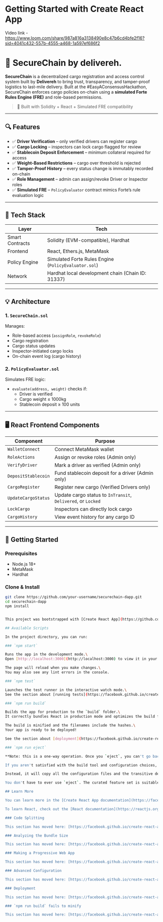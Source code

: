 # Getting Started with Create React App
Video link - https://www.loom.com/share/987a816a3138490e8c47b6cd4bfe2f16?sid=4041c432-557b-4555-a468-1a597ef686f2
# 🚛 SecureChain by delivereh.

**SecureChain** is a decentralized cargo registration and access control system built by **Delivereh** to bring trust, transparency, and tamper-proof logistics to last-mile delivery. Built at the #EasyAConsensusHackathon, SecureChain enforces cargo policies on-chain using a **simulated Forte Rules Engine (FRE)** and role-based permissions.

> 🔐 Built with Solidity + React + Simulated FRE compatibility

---

## 🔍 Features

- ✅ **Driver Verification** – only verified drivers can register cargo
- ✅ **Cargo Locking** – inspectors can lock cargo flagged for review
- ✅ **Stablecoin Deposit Enforcement** – minimum collateral required for access
- ✅ **Weight-Based Restrictions** – cargo over threshold is rejected
- ✅ **Tamper-Proof History** – every status change is immutably recorded on-chain
- ✅ **Role Management** – admin can assign/revoke Driver or Inspector roles
- ✅ **Simulated FRE** – `PolicyEvaluator` contract mimics Forte’s rule evaluation logic

---

## 🧠 Tech Stack

| Layer | Tech |
|-------|------|
| Smart Contracts | Solidity (EVM-compatible), Hardhat |
| Frontend        | React, Ethers.js, MetaMask |
| Policy Engine   | Simulated Forte Rules Engine (`PolicyEvaluator.sol`) |
| Network         | Hardhat local development chain (Chain ID: 31337) |

---

## 💡 Architecture

### 1. `SecureChain.sol`
Manages:
- Role-based access (`assignRole`, `revokeRole`)
- Cargo registration
- Cargo status updates
- Inspector-initiated cargo locks
- On-chain event log (cargo history)

### 2. `PolicyEvaluator.sol`
Simulates FRE logic:
- `evaluate(address, weight)` checks if:
  - Driver is verified
  - Cargo weight ≤ 1000kg
  - Stablecoin deposit ≥ 100 units

---

## 🖥️ React Frontend Components

| Component           | Purpose |
|---------------------|---------|
| `WalletConnect`     | Connect MetaMask wallet |
| `RoleActions`       | Assign or revoke roles (Admin only) |
| `VerifyDriver`      | Mark a driver as verified (Admin only) |
| `DepositStablecoin` | Fund stablecoin deposit for a driver (Admin only) |
| `CargoRegister`     | Register new cargo (Verified Drivers only) |
| `UpdateCargoStatus` | Update cargo status to `InTransit`, `Delivered`, or `Locked` |
| `LockCargo`         | Inspectors can directly lock cargo |
| `CargoHistory`      | View event history for any cargo ID |

---

## 🚀 Getting Started

### Prerequisites
- Node.js 18+
- MetaMask
- Hardhat

### Clone & Install

```bash
git clone https://github.com/your-username/securechain-dapp.git
cd securechain-dapp
npm install


This project was bootstrapped with [Create React App](https://github.com/facebook/create-react-app).

## Available Scripts

In the project directory, you can run:

### `npm start`

Runs the app in the development mode.\
Open [http://localhost:3000](http://localhost:3000) to view it in your browser.

The page will reload when you make changes.\
You may also see any lint errors in the console.

### `npm test`

Launches the test runner in the interactive watch mode.\
See the section about [running tests](https://facebook.github.io/create-react-app/docs/running-tests) for more information.

### `npm run build`

Builds the app for production to the `build` folder.\
It correctly bundles React in production mode and optimizes the build for the best performance.

The build is minified and the filenames include the hashes.\
Your app is ready to be deployed!

See the section about [deployment](https://facebook.github.io/create-react-app/docs/deployment) for more information.

### `npm run eject`

**Note: this is a one-way operation. Once you `eject`, you can't go back!**

If you aren't satisfied with the build tool and configuration choices, you can `eject` at any time. This command will remove the single build dependency from your project.

Instead, it will copy all the configuration files and the transitive dependencies (webpack, Babel, ESLint, etc) right into your project so you have full control over them. All of the commands except `eject` will still work, but they will point to the copied scripts so you can tweak them. At this point you're on your own.

You don't have to ever use `eject`. The curated feature set is suitable for small and middle deployments, and you shouldn't feel obligated to use this feature. However we understand that this tool wouldn't be useful if you couldn't customize it when you are ready for it.

## Learn More

You can learn more in the [Create React App documentation](https://facebook.github.io/create-react-app/docs/getting-started).

To learn React, check out the [React documentation](https://reactjs.org/).

### Code Splitting

This section has moved here: [https://facebook.github.io/create-react-app/docs/code-splitting](https://facebook.github.io/create-react-app/docs/code-splitting)

### Analyzing the Bundle Size

This section has moved here: [https://facebook.github.io/create-react-app/docs/analyzing-the-bundle-size](https://facebook.github.io/create-react-app/docs/analyzing-the-bundle-size)

### Making a Progressive Web App

This section has moved here: [https://facebook.github.io/create-react-app/docs/making-a-progressive-web-app](https://facebook.github.io/create-react-app/docs/making-a-progressive-web-app)

### Advanced Configuration

This section has moved here: [https://facebook.github.io/create-react-app/docs/advanced-configuration](https://facebook.github.io/create-react-app/docs/advanced-configuration)

### Deployment

This section has moved here: [https://facebook.github.io/create-react-app/docs/deployment](https://facebook.github.io/create-react-app/docs/deployment)

### `npm run build` fails to minify

This section has moved here: [https://facebook.github.io/create-react-app/docs/troubleshooting#npm-run-build-fails-to-minify](https://facebook.github.io/create-react-app/docs/troubleshooting#npm-run-build-fails-to-minify)
